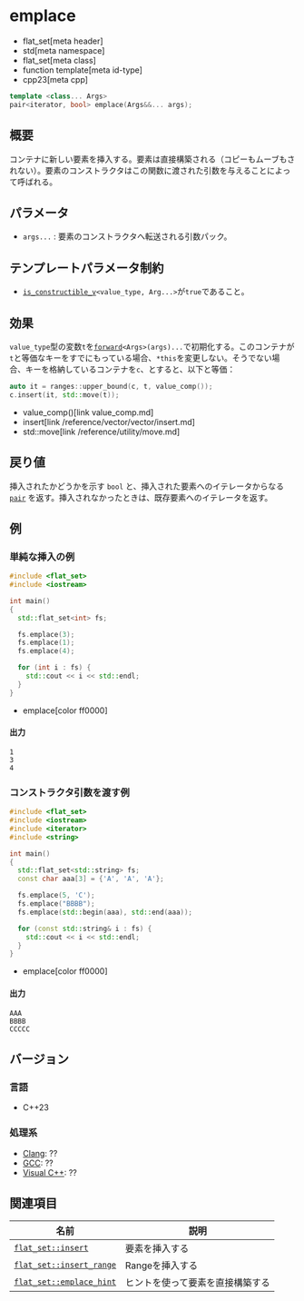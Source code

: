 # emplace
* flat_set[meta header]
* std[meta namespace]
* flat_set[meta class]
* function template[meta id-type]
* cpp23[meta cpp]

```cpp
template <class... Args>
pair<iterator, bool> emplace(Args&&... args);
```

## 概要
コンテナに新しい要素を挿入する。要素は直接構築される（コピーもムーブもされない）。要素のコンストラクタはこの関数に渡された引数を与えることによって呼ばれる。


## パラメータ
- `args...` : 要素のコンストラクタへ転送される引数パック。


## テンプレートパラメータ制約
- [`is_constructible_v`](/reference/type_traits/is_constructible.md)`<value_type, Arg...>`が`true`であること。


## 効果
`value_type`型の変数`t`を[`forward`](/reference/utility/forward.md)`<Args>(args)...`で初期化する。このコンテナが`t`と等価なキーをすでにもっている場合、`*this`を変更しない。そうでない場合、キーを格納しているコンテナを`c`、とすると、以下と等価：

```cpp
auto it = ranges::upper_bound(c, t, value_comp());
c.insert(it, std::move(t));
```
* value_comp()[link value_comp.md]
* insert[link /reference/vector/vector/insert.md]
* std::move[link /reference/utility/move.md]


## 戻り値
挿入されたかどうかを示す `bool` と、挿入された要素へのイテレータからなる [`pair`](/reference/utility/pair.md) を返す。挿入されなかったときは、既存要素へのイテレータを返す。


## 例
### 単純な挿入の例
```cpp example
#include <flat_set>
#include <iostream>

int main()
{
  std::flat_set<int> fs;

  fs.emplace(3);
  fs.emplace(1);
  fs.emplace(4);

  for (int i : fs) {
    std::cout << i << std::endl;
  }
}
```
* emplace[color ff0000]

#### 出力
```
1
3
4
```

### コンストラクタ引数を渡す例
```cpp example
#include <flat_set>
#include <iostream>
#include <iterator>
#include <string>

int main()
{
  std::flat_set<std::string> fs;
  const char aaa[3] = {'A', 'A', 'A'};

  fs.emplace(5, 'C');
  fs.emplace("BBBB");
  fs.emplace(std::begin(aaa), std::end(aaa));

  for (const std::string& i : fs) {
    std::cout << i << std::endl;
  }
}
```
* emplace[color ff0000]

#### 出力
```
AAA
BBBB
CCCCC
```

## バージョン
### 言語
- C++23

### 処理系
- [Clang](/implementation.md#clang): ??
- [GCC](/implementation.md#gcc): ??
- [Visual C++](/implementation.md#visual_cpp): ??


## 関連項目

| 名前                                        | 説明                                       |
|---------------------------------------------|--------------------------------------------|
| [`flat_set::insert`](insert.md)             | 要素を挿入する                             |
| [`flat_set::insert_range`](insert_range.md) | Rangeを挿入する                            |
| [`flat_set::emplace_hint`](emplace_hint.md) | ヒントを使って要素を直接構築する           |
